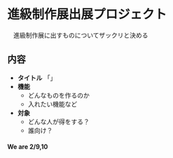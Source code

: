 # 進級制作展出展プロジェクト
　進級制作展に出すものについてザックリと決める

## 内容
- **タイトル**
    「」
- **機能**
    - どんなものを作るのか
    - 入れたい機能など
- **対象**
    - どんな人が得をする？
    - 誰向け？
#### We are 2/9,10